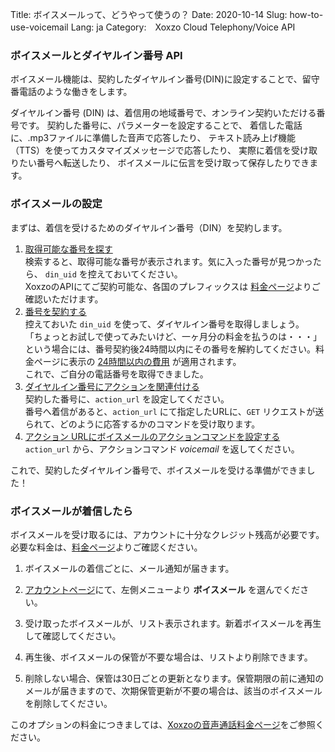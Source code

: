 Title: ボイスメールって、どうやって使うの？
Date: 2020-10-14
Slug: how-to-use-voicemail
Lang: ja
Category:　Xoxzo Cloud Telephony/Voice API

### ボイスメールとダイヤルイン番号 API
ボイスメール機能は、契約したダイヤルイン番号(DIN)に設定することで、留守番電話のような働きをします。

ダイヤルイン番号 (DIN) は、着信用の地域番号で、オンライン契約いただける番号です。 
契約した番号に、パラメーターを設定することで、
着信した電話に、.mp3ファイルに準備した音声で応答したり、
テキスト読み上げ機能（TTS）を使ってカスタマイズメッセージで応答したり、
実際に着信を受け取りたい番号へ転送したり、
ボイスメールに伝言を受け取って保存したりできます。


### ボイスメールの設定
まずは、着信を受けるためのダイヤルイン番号（DIN）を契約します。

1. [取得可能な番号を探す](https://docs.xoxzo.com/ja/din.html#finding-a-dial-in-number-via-api)<br>
   検索すると、取得可能な番号が表示されます。気に入った番号が見つかったら、 `din_uid` を控えておいてください。<br>
   XoxzoのAPIにてご契約可能な、各国のプレフィックスは [料金ページ](https://www.xoxzo.com/ja/about/pricing/voice/#din)よりご確認いただけます。<br>
2. [番号を契約する](https://docs.xoxzo.com/ja/din.html#subscribing-to-a-dial-in-number-via-api)<br>
   控えておいた `din_uid` を使って、ダイヤルイン番号を取得しましょう。 <br>
   「ちょっとお試しで使ってみたいけど、一ヶ月分の料金を払うのは・・・」という場合には、番号契約後24時間以内にその番号を解約してください。料金ページに表示の
   [24時間以内の費用](https://www.xoxzo.com/ja/about/pricing/voice/#din) が適用されます。<br>
   これで、ご自分の電話番号を取得できました。<br>
3. [ダイヤルイン番号にアクションを関連付ける](https://docs.xoxzo.com/ja/din.html#attach-an-action-to-the-dial-in-number-via-api)<br>
   契約した番号に、`action_url` を設定してください。 <br>
   番号へ着信があると、`action_url` にて指定したURLに、`GET` リクエストが送られて、どのように応答するかのコマンドを受け取ります。<br>
4. [アクション URLにボイスメールのアクションコマンドを設定する](https://docs.xoxzo.com/ja/din.html#sample)<br>
    `action_url` から、アクションコマンド _voicemail_ を返してください。<br>
    
これで、契約したダイヤルイン番号で、ボイスメールを受ける準備ができました！

### ボイスメールが着信したら
ボイスメールを受け取るには、アカウントに十分なクレジット残高が必要です。必要な料金は、[料金ページ](https://www.xoxzo.com/ja/about/pricing/voice/#din)よりご確認ください。

1. ボイスメールの着信ごとに、メール通知が届きます。

2. [アカウントページ]()にて、左側メニューより **ボイスメール** を選んでください。

3. 受け取ったボイスメールが、リスト表示されます。新着ボイスメールを再生して確認してください。

4. 再生後、ボイスメールの保管が不要な場合は、リストより削除できます。

5. 削除しない場合、保管は30日ごとの更新となります。保管期限の前に通知のメールが届きますので、次期保管更新が不要の場合は、該当のボイスメールを削除してください。

  
このオプションの料金につきましては、[Xoxzoの音声通話料金ページ](https://www.xoxzo.com/ja/about/pricing/voice)をご参照ください。
